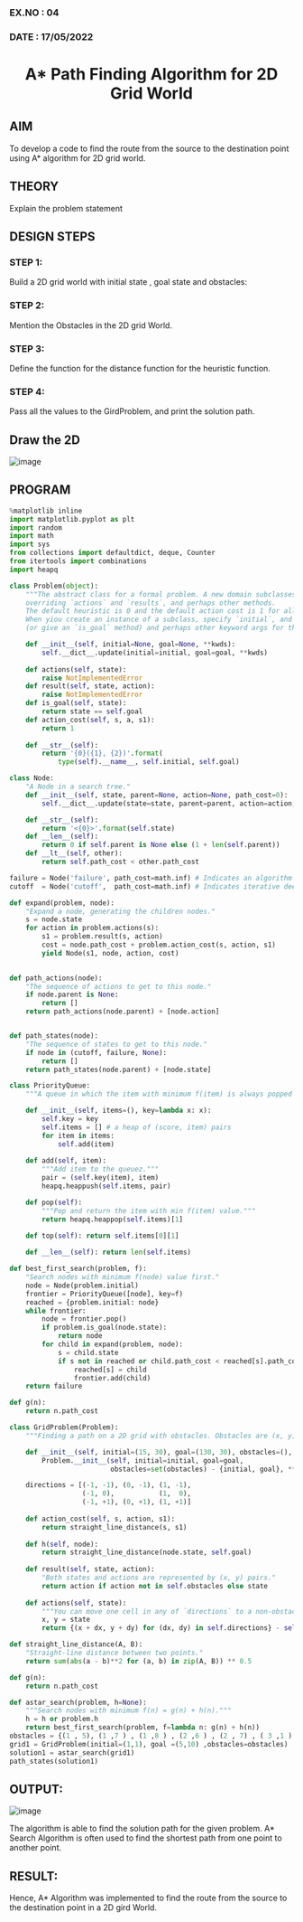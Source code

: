 ### EX.NO : 04

### DATE : 17/05/2022

# <p align="center"> A* Path Finding Algorithm for 2D Grid World </p>
## AIM

To develop a code to find the route from the source to the destination point using A* algorithm for 2D grid world.

## THEORY
Explain the problem statement

## DESIGN STEPS

### STEP 1:

Build a 2D grid world with initial state , goal state and obstacles:

### STEP 2:

Mention the Obstacles in the 2D grid World.

### STEP 3:

Define the function for the distance function for the heuristic function.

### STEP 4:

Pass all the values to the GirdProblem, and print the solution path.


## Draw the 2D 


![image](https://user-images.githubusercontent.com/81132849/169251835-cc1a776b-063b-45d8-9494-243110cba31f.png)


## PROGRAM


```PYTHON 3
%matplotlib inline
import matplotlib.pyplot as plt
import random
import math
import sys
from collections import defaultdict, deque, Counter
from itertools import combinations
import heapq

class Problem(object):
    """The abstract class for a formal problem. A new domain subclasses this,
    overriding `actions` and `results`, and perhaps other methods.
    The default heuristic is 0 and the default action cost is 1 for all states.
    When yiou create an instance of a subclass, specify `initial`, and `goal` states 
    (or give an `is_goal` method) and perhaps other keyword args for the subclass."""

    def __init__(self, initial=None, goal=None, **kwds): 
        self.__dict__.update(initial=initial, goal=goal, **kwds) 
        
    def actions(self, state):        
        raise NotImplementedError
    def result(self, state, action): 
        raise NotImplementedError
    def is_goal(self, state):        
        return state == self.goal
    def action_cost(self, s, a, s1): 
        return 1
    
    def __str__(self):
        return '{0}({1}, {2})'.format(
            type(self).__name__, self.initial, self.goal)

class Node:
    "A Node in a search tree."
    def __init__(self, state, parent=None, action=None, path_cost=0):
        self.__dict__.update(state=state, parent=parent, action=action, path_cost=path_cost)

    def __str__(self): 
        return '<{0}>'.format(self.state)
    def __len__(self): 
        return 0 if self.parent is None else (1 + len(self.parent))
    def __lt__(self, other): 
        return self.path_cost < other.path_cost

failure = Node('failure', path_cost=math.inf) # Indicates an algorithm couldn't find a solution.
cutoff  = Node('cutoff',  path_cost=math.inf) # Indicates iterative deepening search was cut off.

def expand(problem, node):
    "Expand a node, generating the children nodes."
    s = node.state
    for action in problem.actions(s):
        s1 = problem.result(s, action)
        cost = node.path_cost + problem.action_cost(s, action, s1)
        yield Node(s1, node, action, cost)
        

def path_actions(node):
    "The sequence of actions to get to this node."
    if node.parent is None:
        return []  
    return path_actions(node.parent) + [node.action]


def path_states(node):
    "The sequence of states to get to this node."
    if node in (cutoff, failure, None): 
        return []
    return path_states(node.parent) + [node.state]

class PriorityQueue:
    """A queue in which the item with minimum f(item) is always popped first."""

    def __init__(self, items=(), key=lambda x: x): 
        self.key = key
        self.items = [] # a heap of (score, item) pairs
        for item in items:
            self.add(item)
         
    def add(self, item):
        """Add item to the queuez."""
        pair = (self.key(item), item)
        heapq.heappush(self.items, pair)

    def pop(self):
        """Pop and return the item with min f(item) value."""
        return heapq.heappop(self.items)[1]
    
    def top(self): return self.items[0][1]

    def __len__(self): return len(self.items)

def best_first_search(problem, f):
    "Search nodes with minimum f(node) value first."
    node = Node(problem.initial)
    frontier = PriorityQueue([node], key=f)
    reached = {problem.initial: node}
    while frontier:
        node = frontier.pop()
        if problem.is_goal(node.state):
            return node
        for child in expand(problem, node):
            s = child.state
            if s not in reached or child.path_cost < reached[s].path_cost:
                reached[s] = child
                frontier.add(child)
    return failure

def g(n): 
    return n.path_cost

class GridProblem(Problem):
    """Finding a path on a 2D grid with obstacles. Obstacles are (x, y) cells."""

    def __init__(self, initial=(15, 30), goal=(130, 30), obstacles=(), **kwds):
        Problem.__init__(self, initial=initial, goal=goal, 
                         obstacles=set(obstacles) - {initial, goal}, **kwds)

    directions = [(-1, -1), (0, -1), (1, -1),
                  (-1, 0),           (1,  0),
                  (-1, +1), (0, +1), (1, +1)]
    
    def action_cost(self, s, action, s1): 
        return straight_line_distance(s, s1)
    
    def h(self, node): 
        return straight_line_distance(node.state, self.goal)
                  
    def result(self, state, action): 
        "Both states and actions are represented by (x, y) pairs."
        return action if action not in self.obstacles else state
    
    def actions(self, state):
        """You can move one cell in any of `directions` to a non-obstacle cell."""
        x, y = state
        return {(x + dx, y + dy) for (dx, dy) in self.directions} - self.obstacles

def straight_line_distance(A, B):
    "Straight-line distance between two points."
    return sum(abs(a - b)**2 for (a, b) in zip(A, B)) ** 0.5

def g(n): 
    return n.path_cost

def astar_search(problem, h=None):
    """Search nodes with minimum f(n) = g(n) + h(n)."""
    h = h or problem.h
    return best_first_search(problem, f=lambda n: g(n) + h(n))
obstacles = {(1 , 5), (1 ,7 ) , (1 ,8 ) , (2 ,6 ) , (2 , 7) , ( 3 ,1 ) , (3 ,4 ) , (3 ,9 ) , ( 4,2 ) , ( 5 ,1 ) , ( 5 , 3) , ( 5 ,7) }
grid1 = GridProblem(initial=(1,1), goal =(5,10) ,obstacles=obstacles)
solution1 = astar_search(grid1)
path_states(solution1)


```

## OUTPUT:

![image](https://user-images.githubusercontent.com/81132849/169252157-b5052151-e4f4-4b2b-81bb-cbb11f283742.png)

The algorithm is able to find the solution path for the given problem. A* Search Algorithm is often used to find the shortest path from one point to another point.

## RESULT:

Hence, A* Algorithm was implemented to find the route from the source to the destination point in a 2D gird World.



